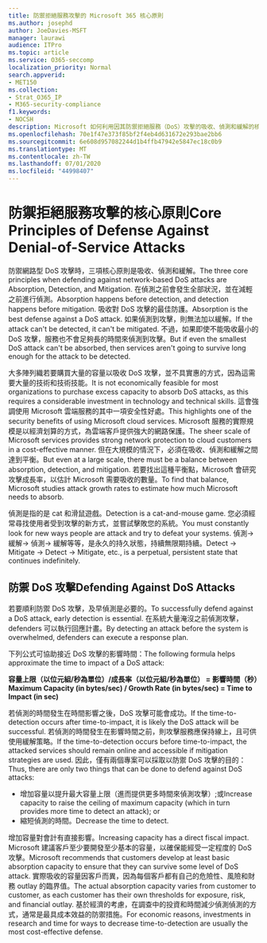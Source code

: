 ```yaml
---
title: 防禦拒絕服務攻擊的 Microsoft 365 核心原則
ms.author: josephd
author: JoeDavies-MSFT
manager: laurawi
audience: ITPro
ms.topic: article
ms.service: O365-seccomp
localization_priority: Normal
search.appverid:
- MET150
ms.collection:
- Strat_O365_IP
- M365-security-compliance
f1.keywords:
- NOCSH
description: Microsoft 如何利用因其防禦拒絕服務（DoS）攻擊的吸收、偵測和緩解的核心原則。
ms.openlocfilehash: 70e1f47e373f85bf2f4eb4d631672e293bae2bb6
ms.sourcegitcommit: 6e608d957082244d1b4ffb47942e5847ec18c0b9
ms.translationtype: MT
ms.contentlocale: zh-TW
ms.lasthandoff: 07/01/2020
ms.locfileid: "44998407"
---
```

# <a name="core-principles-of-defense-against-denial-of-service-attacks"></a><span data-ttu-id="684d1-103">防禦拒絕服務攻擊的核心原則</span><span class="sxs-lookup"><span data-stu-id="684d1-103">Core Principles of Defense Against Denial-of-Service Attacks</span></span>

<span data-ttu-id="684d1-104">防禦網路型 DoS 攻擊時，三項核心原則是吸收、偵測和緩解。</span><span class="sxs-lookup"><span data-stu-id="684d1-104">The three core principles when defending against network-based DoS attacks are Absorption, Detection, and Mitigation.</span></span> <span data-ttu-id="684d1-105">在偵測之前會發生全部狀況，並在減輕之前進行偵測。</span><span class="sxs-lookup"><span data-stu-id="684d1-105">Absorption happens before detection, and detection happens before mitigation.</span></span> <span data-ttu-id="684d1-106">吸收對 DoS 攻擊的最佳防護。</span><span class="sxs-lookup"><span data-stu-id="684d1-106">Absorption is the best defense against a DoS attack.</span></span> <span data-ttu-id="684d1-107">如果偵測到攻擊，則無法加以緩解。</span><span class="sxs-lookup"><span data-stu-id="684d1-107">If the attack can't be detected, it can't be mitigated.</span></span> <span data-ttu-id="684d1-108">不過，如果即使不能吸收最小的 DoS 攻擊，服務也不會足夠長的時間來偵測到攻擊。</span><span class="sxs-lookup"><span data-stu-id="684d1-108">But if even the smallest DoS attack can't be absorbed, then services aren't going to survive long enough for the attack to be detected.</span></span>

<span data-ttu-id="684d1-109">大多陣列織若要購買大量的容量以吸收 DoS 攻擊，並不具實惠的方式，因為這需要大量的技術和技術技能。</span><span class="sxs-lookup"><span data-stu-id="684d1-109">It is not economically feasible for most organizations to purchase excess capacity to absorb DoS attacks, as this requires a considerable investment in technology and technical skills.</span></span> <span data-ttu-id="684d1-110">這會強調使用 Microsoft 雲端服務的其中一項安全性好處。</span><span class="sxs-lookup"><span data-stu-id="684d1-110">This highlights one of the security benefits of using Microsoft cloud services.</span></span> <span data-ttu-id="684d1-111">Microsoft 服務的實際規模是以經濟划算的方式，為雲端客戶提供強大的網路保護。</span><span class="sxs-lookup"><span data-stu-id="684d1-111">The sheer scale of Microsoft services provides strong network protection to cloud customers in a cost-effective manner.</span></span> <span data-ttu-id="684d1-112">但在大規模的情況下，必須在吸收、偵測和緩解之間達到平衡。</span><span class="sxs-lookup"><span data-stu-id="684d1-112">But even at a large scale, there must be a balance between absorption, detection, and mitigation.</span></span> <span data-ttu-id="684d1-113">若要找出這種平衡點，Microsoft 會研究攻擊成長率，以估計 Microsoft 需要吸收的數量。</span><span class="sxs-lookup"><span data-stu-id="684d1-113">To find that balance, Microsoft studies attack growth rates to estimate how much Microsoft needs to absorb.</span></span>

<span data-ttu-id="684d1-114">偵測是指的是 cat 和滑鼠遊戲。</span><span class="sxs-lookup"><span data-stu-id="684d1-114">Detection is a cat-and-mouse game.</span></span> <span data-ttu-id="684d1-115">您必須經常尋找使用者受到攻擊的新方式，並嘗試擊敗您的系統。</span><span class="sxs-lookup"><span data-stu-id="684d1-115">You must constantly look for new ways people are attack and try to defeat your systems.</span></span> <span data-ttu-id="684d1-116">偵測-> 緩解-> 偵測-> 緩解等等，是永久的持久狀態，持續無限期持續。</span><span class="sxs-lookup"><span data-stu-id="684d1-116">Detect -> Mitigate -> Detect -> Mitigate, etc., is a perpetual, persistent state that continues indefinitely.</span></span>

## <a name="defending-against-dos-attacks"></a><span data-ttu-id="684d1-117">防禦 DoS 攻擊</span><span class="sxs-lookup"><span data-stu-id="684d1-117">Defending Against DoS Attacks</span></span>

<span data-ttu-id="684d1-118">若要順利防禦 DoS 攻擊，及早偵測是必要的。</span><span class="sxs-lookup"><span data-stu-id="684d1-118">To successfully defend against a DoS attack, early detection is essential.</span></span> <span data-ttu-id="684d1-119">在系統大量淹沒之前偵測攻擊，defenders 可以執行回應計畫。</span><span class="sxs-lookup"><span data-stu-id="684d1-119">By detecting an attack before the system is overwhelmed, defenders can execute a response plan.</span></span>

<span data-ttu-id="684d1-120">下列公式可協助接近 DoS 攻擊的影響時間：</span><span class="sxs-lookup"><span data-stu-id="684d1-120">The following formula helps approximate the time to impact of a DoS attack:</span></span>

   <span data-ttu-id="684d1-121">**容量上限（以位元組/秒為單位）/成長率（以位元組/秒為單位） = 影響時間（秒）**</span><span class="sxs-lookup"><span data-stu-id="684d1-121">**Maximum Capacity (in bytes/sec) / Growth Rate (in bytes/sec) = Time to Impact (in sec)**</span></span>

<span data-ttu-id="684d1-122">若偵測的時間發生在時間影響之後，DoS 攻擊可能會成功。</span><span class="sxs-lookup"><span data-stu-id="684d1-122">If the time-to-detection occurs after time-to-impact, it is likely the DoS attack will be successful.</span></span> <span data-ttu-id="684d1-123">若偵測的時間發生在影響時間之前，則攻擊服務應保持線上，且可供使用緩解策略。</span><span class="sxs-lookup"><span data-stu-id="684d1-123">If the time-to-detection occurs before time-to-impact, the attacked services should remain online and accessible if mitigation strategies are used.</span></span> <span data-ttu-id="684d1-124">因此，僅有兩個專案可以採取以防禦 DoS 攻擊的目的：</span><span class="sxs-lookup"><span data-stu-id="684d1-124">Thus, there are only two things that can be done to defend against DoS attacks:</span></span>

- <span data-ttu-id="684d1-125">增加容量以提升最大容量上限（進而提供更多時間來偵測攻擊）;或</span><span class="sxs-lookup"><span data-stu-id="684d1-125">Increase capacity to raise the ceiling of maximum capacity (which in turn provides more time to detect an attack); or</span></span>
- <span data-ttu-id="684d1-126">縮短偵測的時間。</span><span class="sxs-lookup"><span data-stu-id="684d1-126">Decrease the time to detect.</span></span>

<span data-ttu-id="684d1-127">增加容量對會計有直接影響。</span><span class="sxs-lookup"><span data-stu-id="684d1-127">Increasing capacity has a direct fiscal impact.</span></span> <span data-ttu-id="684d1-128">Microsoft 建議客戶至少要開發至少基本的容量，以確保能經受一定程度的 DoS 攻擊。</span><span class="sxs-lookup"><span data-stu-id="684d1-128">Microsoft recommends that customers develop at least basic absorption capacity to ensure that they can survive some level of DoS attack.</span></span> <span data-ttu-id="684d1-129">實際吸收的容量因客戶而異，因為每個客戶都有自己的危險性、風險和財務 outlay 的臨界值。</span><span class="sxs-lookup"><span data-stu-id="684d1-129">The actual absorption capacity varies from customer to customer, as each customer has their own thresholds for exposure, risk, and financial outlay.</span></span> <span data-ttu-id="684d1-130">基於經濟的考慮，在調查中的投資和時間減少偵測偵測的方式，通常是最具成本效益的防禦措施。</span><span class="sxs-lookup"><span data-stu-id="684d1-130">For economic reasons, investments in research and time for ways to decrease time-to-detection are usually the most cost-effective defense.</span></span>
